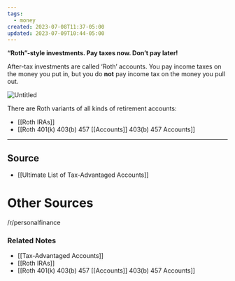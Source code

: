 ```yaml
---
tags:
  - money
created: 2023-07-08T11:37-05:00
updated: 2023-07-09T10:44-05:00
---
```

**“Roth”-style investments. Pay taxes now. Don’t pay later!**

After-tax investments are called ‘Roth’ accounts. You pay income taxes on the money you put in, but you do **not** pay income tax on the money you pull out. 

![Untitled](Untitled%2021.png)

There are Roth variants of all kinds of retirement accounts:

- [[Roth IRAs]]
- [[Roth 401(k) 403(b) 457 [[Accounts]] 403(b) 457 Accounts]]

---

## Source
- [[Ultimate List of Tax-Advantaged Accounts]]

# Other Sources

/r/personalfinance

### Related Notes
- [[Tax-Advantaged Accounts]] 
- [[Roth IRAs]] 
- [[Roth 401(k) 403(b) 457 [[Accounts]] 403(b) 457 Accounts]]